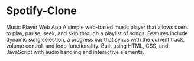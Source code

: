 # Spotify-Clone
Music Player Web App  A simple web-based music player that allows users to play, pause, seek, and skip through a playlist of songs. Features include dynamic song selection, a progress bar that syncs with the current track, volume control, and loop functionality. Built using HTML, CSS, and JavaScript with audio handling and interactive elements.
